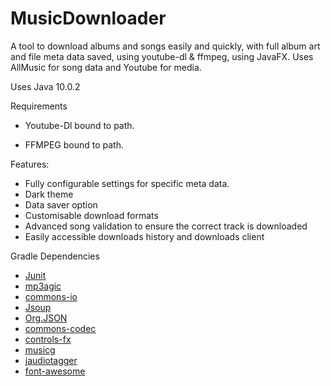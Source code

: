 # MusicDownloader

A tool to download albums and songs easily and quickly, with full album art and file meta data saved, using youtube-dl & ffmpeg, using JavaFX.
Uses AllMusic for song data and Youtube for media.

Uses Java 10.0.2

Requirements

- Youtube-Dl bound to path.

- FFMPEG bound to path.

Features:
  - Fully configurable settings for specific meta data.
  - Dark theme
  - Data saver option
  - Customisable download formats
  - Advanced song validation to ensure the correct track is downloaded
  - Easily accessible downloads history and downloads client

Gradle Dependencies
  - [Junit](https://junit.org/)
  - [mp3agic](https://github.com/mpatric/mp3agic)
  - [commons-io](https://commons.apache.org/proper/commons-io/)
  - [Jsoup](https://jsoup.org/)
  - [Org.JSON](https://mvnrepository.com/artifact/org.json)
  - [commons-codec](https://commons.apache.org/proper/commons-codec/)
  - [controls-fx](https://github.com/controlsfx/controlsfx)
  - [musicg](https://github.com/fracpete/musicg)
  - [jaudiotagger](http://www.jthink.net/jaudiotagger/)
  - [font-awesome](https://github.com/FortAwesome/Font-Awesome)
